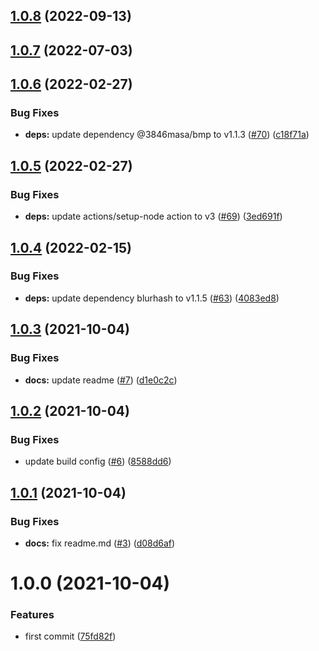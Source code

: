 ## [1.0.8](https://github.com/3846masa/blurhash-sw/compare/v1.0.7...v1.0.8) (2022-09-13)

## [1.0.7](https://github.com/3846masa/blurhash-sw/compare/v1.0.6...v1.0.7) (2022-07-03)

## [1.0.6](https://github.com/3846masa/blurhash-sw/compare/v1.0.5...v1.0.6) (2022-02-27)


### Bug Fixes

* **deps:** update dependency @3846masa/bmp to v1.1.3 ([#70](https://github.com/3846masa/blurhash-sw/issues/70)) ([c18f71a](https://github.com/3846masa/blurhash-sw/commit/c18f71a1766444d2ab6fdc60fd19ca718f317a37))

## [1.0.5](https://github.com/3846masa/blurhash-sw/compare/v1.0.4...v1.0.5) (2022-02-27)


### Bug Fixes

* **deps:** update actions/setup-node action to v3 ([#69](https://github.com/3846masa/blurhash-sw/issues/69)) ([3ed691f](https://github.com/3846masa/blurhash-sw/commit/3ed691fac052f51678b9208466817e3bdf36922a))

## [1.0.4](https://github.com/3846masa/blurhash-sw/compare/v1.0.3...v1.0.4) (2022-02-15)


### Bug Fixes

* **deps:** update dependency blurhash to v1.1.5 ([#63](https://github.com/3846masa/blurhash-sw/issues/63)) ([4083ed8](https://github.com/3846masa/blurhash-sw/commit/4083ed899252a8b84f29f186abbf59b3d23e2c30))

## [1.0.3](https://github.com/3846masa/blurhash-sw/compare/v1.0.2...v1.0.3) (2021-10-04)


### Bug Fixes

* **docs:** update readme ([#7](https://github.com/3846masa/blurhash-sw/issues/7)) ([d1e0c2c](https://github.com/3846masa/blurhash-sw/commit/d1e0c2c06e399cba3b4489492ae3b5ff0b434ef5))

## [1.0.2](https://github.com/3846masa/blurhash-sw/compare/v1.0.1...v1.0.2) (2021-10-04)


### Bug Fixes

* update build config ([#6](https://github.com/3846masa/blurhash-sw/issues/6)) ([8588dd6](https://github.com/3846masa/blurhash-sw/commit/8588dd6a4ea4d2e5f9da7fcd648c6627a5d25457))

## [1.0.1](https://github.com/3846masa/blurhash-sw/compare/v1.0.0...v1.0.1) (2021-10-04)


### Bug Fixes

* **docs:** fix readme.md ([#3](https://github.com/3846masa/blurhash-sw/issues/3)) ([d08d6af](https://github.com/3846masa/blurhash-sw/commit/d08d6af8e301f51718b3e455651478b8980ef775))

# 1.0.0 (2021-10-04)


### Features

* first commit ([75fd82f](https://github.com/3846masa/blurhash-sw/commit/75fd82f93d04d83a567202d55c9706bef1fb9050))

